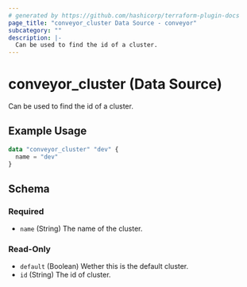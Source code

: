 ```yaml
---
# generated by https://github.com/hashicorp/terraform-plugin-docs
page_title: "conveyor_cluster Data Source - conveyor"
subcategory: ""
description: |-
  Can be used to find the id of a cluster.
---
```


# conveyor_cluster (Data Source)

Can be used to find the id of a cluster.

## Example Usage

```terraform
data "conveyor_cluster" "dev" {
  name = "dev"
}
```

<!-- schema generated by tfplugindocs -->
## Schema

### Required

- `name` (String) The name of the cluster.

### Read-Only

- `default` (Boolean) Wether this is the default cluster.
- `id` (String) The id of cluster.


